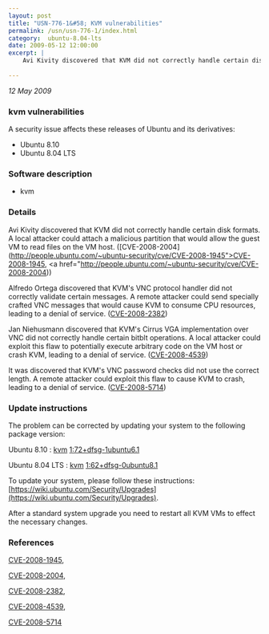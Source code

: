 ```yaml
---
layout: post
title: "USN-776-1&#58; KVM vulnerabilities"
permalink: /usn/usn-776-1/index.html
category:  ubuntu-8.04-lts
date: 2009-05-12 12:00:00
excerpt: |
    Avi Kivity discovered that KVM did not correctly handle certain disk formats.  A local attacker could attach a malicious partition that would allow the guest VM to read files on the VM host. ([CVE-2008-2004](http://people.ubuntu.com/~ubuntu-security/cve/CVE-2008-1945">CVE-2008-1945</a>, <a href="http://people.ubuntu.com/~ubuntu-security/cve/CVE-2008-2004))
    
--- 
```

 
 

*12 May 2009*

### kvm vulnerabilities

A security issue affects these releases of Ubuntu and its derivatives:

* Ubuntu 8.10
* Ubuntu 8.04 LTS

### Software description

* kvm 

### Details

Avi Kivity discovered that KVM did not correctly handle certain disk formats. A local attacker could attach a malicious partition that would allow the guest VM to read files on the VM host. ([CVE-2008-2004](http://people.ubuntu.com/~ubuntu-security/cve/CVE-2008-1945">CVE-2008-1945</a>, <a href="http://people.ubuntu.com/~ubuntu-security/cve/CVE-2008-2004))

Alfredo Ortega discovered that KVM&#39;s VNC protocol handler did not correctly validate certain messages. A remote attacker could send specially crafted VNC messages that would cause KVM to consume CPU resources, leading to a denial of service. ([CVE-2008-2382](http://people.ubuntu.com/~ubuntu-security/cve/CVE-2008-2382))

Jan Niehusmann discovered that KVM&#39;s Cirrus VGA implementation over VNC did not correctly handle certain bitblt operations. A local attacker could exploit this flaw to potentially execute arbitrary code on the VM host or crash KVM, leading to a denial of service. ([CVE-2008-4539](http://people.ubuntu.com/~ubuntu-security/cve/CVE-2008-4539))

It was discovered that KVM&#39;s VNC password checks did not use the correct length. A remote attacker could exploit this flaw to cause KVM to crash, leading to a denial of service. ([CVE-2008-5714](http://people.ubuntu.com/~ubuntu-security/cve/CVE-2008-5714)) 

### Update instructions

The problem can be corrected by updating your system to the following package version:

Ubuntu 8.10
 : [kvm](https://launchpad.net/ubuntu/+source/kvm) <span> [1:72+dfsg-1ubuntu6.1](https://launchpad.net/ubuntu/+source/kvm/1:72+dfsg-1ubuntu6.1) </span> 

Ubuntu 8.04 LTS
 : [kvm](https://launchpad.net/ubuntu/+source/kvm) <span> [1:62+dfsg-0ubuntu8.1](https://launchpad.net/ubuntu/+source/kvm/1:62+dfsg-0ubuntu8.1) </span> 

To update your system, please follow these instructions: [https://wiki.ubuntu.com/Security/Upgrades](https://wiki.ubuntu.com/Security/Upgrades).

After a standard system upgrade you need to restart all KVM VMs to effect the necessary changes. 

### References

 
 [CVE-2008-1945](http://people.ubuntu.com/~ubuntu-security/cve/CVE-2008-1945), 

 [CVE-2008-2004](http://people.ubuntu.com/~ubuntu-security/cve/CVE-2008-2004), 

 [CVE-2008-2382](http://people.ubuntu.com/~ubuntu-security/cve/CVE-2008-2382), 

 [CVE-2008-4539](http://people.ubuntu.com/~ubuntu-security/cve/CVE-2008-4539), 

 [CVE-2008-5714](http://people.ubuntu.com/~ubuntu-security/cve/CVE-2008-5714)
 

